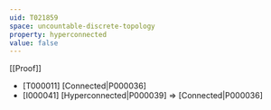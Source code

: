 ```yaml
---
uid: T021859
space: uncountable-discrete-topology
property: hyperconnected
value: false
---
```

[[Proof]]

* [T000011] [Connected|P000036]
* [I000041] [Hyperconnected|P000039] => [Connected|P000036]

